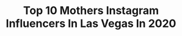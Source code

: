 ---
title: Top 10 Mothers Instagram Influencers In Las Vegas In 2020
description: >-
  Find top mothers Instagram influencers in Las Vegas in 2020. Most popular hashtags: #mother #mothersday #lasvegas #family.
platform: Instagram
profiles:
  - username: "cigarswithcc"
    fullname: >-
      Christine
    location: "United States"
    followers: 2015
    engagement: 1234
    commentsToLikes: 0.050187
    id: ckaotdytavii30i78a7mdyot7
    verified: false
    hashtags: "#beautygram, #rockypatel, #bossgirl, #tabaco"
  - username: "marcelscruggs1"
    fullname: >-
      Marcel Scruggs| Lifestyle
    location: "United States"
    followers: 5531
    engagement: 1652
    commentsToLikes: 0.049690
    id: ck0u0xihkv71n0i19ivg474rh
    verified: false
    hashtags: "#anniversary, #marceljrloading, #dontrush, #easter"
  - username: "alireza_amirghassemi"
    fullname: >-
      Alireza Amirghassemi
    location: "United States"
    followers: 187242
    engagement: 386
    commentsToLikes: 0.037440
    id: ck15u16pokx4c0i19wmssoiqt
    verified: false
    hashtags: "#gianna, #tapah, #newyear, #kirkdouglas"
  - username: "_nancyrh"
    fullname: >-
      N A N C Y
    location: "United States"
    followers: 3790
    engagement: 1793
    commentsToLikes: 0.045284
    id: ck8t8eh7nk5jh0j78zk0mfq2p
    verified: false
    hashtags: "#wond, #traumw, #stay, #fridayeven"
  - username: "tussaudsvegas"
    fullname: >-
      Madame Tussauds Las Vegas
    location: "United States"
    followers: 7632
    engagement: 293
    commentsToLikes: 0.039062
    id: ck0u60tzz0lux0i19s2q6lzos
    verified: false
    hashtags: "#biggiesmalls, #mothersday, #safehouse, #mmwusa"
  - username: "lindsayhoskinspga"
    fullname: >-
      LINDSAY |⛳️| HOSKINS
    location: "United States"
    followers: 51151
    engagement: 329
    commentsToLikes: 0.035967
    id: ck5zmiowsmn8g0i14288q7ba1
    verified: false
    hashtags: "#tiktok, #workforit, #happiness, #motherdaughter"
  - username: "oscarpicazophotographer"
    fullname: >-
      Las Vegas Photographer
    location: "United States"
    followers: 20996
    engagement: 194
    commentsToLikes: 0.067648
    id: ck5q6rn3pyksc0i11fx5m9xre
    verified: false
    hashtags: "#5demayo, #bronze, #booty, #fashionmodel"
  - username: "lady_physique"
    fullname: >-
      IFBB Pro Victoria Flores
    location: "United States"
    followers: 24268
    engagement: 446
    commentsToLikes: 0.030653
    id: ck8sx1rezfx6l0j78s08k0zs2
    verified: false
    hashtags: "#ronaabs, #personaltrainer, #fit4lifebodies, #fitnessjourney"
  - username: "anaandreaxoxo"
    fullname: >-
      Ana Andrea YouTube
    location: "United States"
    followers: 12036
    engagement: 438
    commentsToLikes: 0.074671
    id: ck5c2jhssxdaz0i11nmqu1uvw
    verified: false
    hashtags: "#iloveplants, #inspirationalaf, #woodbench, #woodbenches"
  - username: "tailormadejane"
    fullname: >-
      
    location: "United States"
    followers: 442482
    engagement: 376
    commentsToLikes: 0.021047
    id: ck0w781k0c88c0i19zt11eo67
    verified: false
    hashtags: "#covergirl, #nyxcosmetics, #loreal, #explorepage"
---